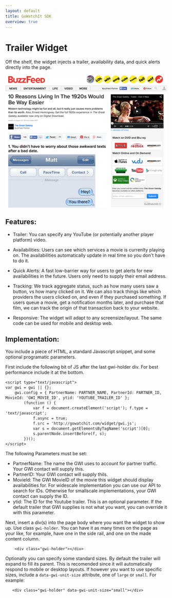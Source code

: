 ```yaml
---
layout: default
title: GoWatchIt SDK
overview: true
---
```

# Trailer Widget
Off the shelf, the widget injects a trailer, availability data, and quick alerts directly into the page. 

![ad unit](screenshots/trailerUnit.png)

## Features:

* Trailer: You can specify any YouTube (or potentially another player platform) video. 

* Availabilities: Users can see which services a movie is currenlty playing on. The availabilities automatically update in real time so you don't have to do it. 

* Quick Alerts: A fast low-barrier way for users to get alerts for new availabilities in the future. Users only need to supply their email address.

* Tracking: We track aggregate status, such as how many users saw a button, vs how many clicked on it. We can also track things like which providers the users clicked on, and even if they purchased something. If users queue a movie, get a notification months later, and purchase that film, we can track the origin of that transaction back to your website. 

* Responsive: The widget will adapt to any screensize/layout. The same code can be used for mobile and desktop web.

## Implementation: 

You include a piece of HTML, a standard Javascript snippet, and some optional programatic parameters. 

First include the following bit of JS after the last gwi-holder div. For best performance include it at the bottom. 
```
<script type="text/javascript">
var gwi = gwi || {};
	gwi.config = { PartnerName: PARTNER_NAME, PartnerId: PARTNER_ID, MovieId: 'GWI_MOVIE_ID', ytid: 'YOUTUBE_TRAILER_ID' };
		(function () {
			var f = document.createElement('script'); f.type = 'text/javascript';
			f.async = true;
			f.src = 'http://gowatchit.com/widget/gwi.js';
			var s = document.getElementsByTagName('script')[0];
			s.parentNode.insertBefore(f, s);
		})();
</script>
```

The following Parameters must be set: 

* PartnerName: The name the GWI uses to account for partner traffic. Your GWI contact will supply this. 
* PartnerID: Your GWI contact will supply thils. 
* MovieId: The GWI MovieID of the movie this widget should display availabilities for. For widescale implementation you can use our API to search for IDs. Otherwise for smallscale implementations, your GWI contact can supply the ID. 
* ytid: The ID for the Youtube trailer. This is an optional parameter. If the default trailer that GWI supplies is not what you want, you can override it with this parameter. 


Next, insert a div(s) into the page body where you want the widget to show up. Use class `gwi-holder`. You can have it as many times on the page as your like, for example, have one in the side rail, and one on the made content column. 

```
    <div class="gwi-holder"></div>
```


 Optionally you can specify some standard sizes. By default the trailer will expand to fill its parent. This is recomended since it will automatically respond to mobile or desktop layouts. If however you want to use specific sizes, include a `data-gwi-unit-size` attribute, one of `large` or `small`. For example: 


 ```
 	<div class="gwi-holder" data-gwi-unit-size="small"></div>
 ```

